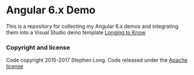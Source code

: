 # Angular 6.x Demo

This is a repository for collecting my Angular 6.x demos and integrating them into a Visual Studio demo template [Longing to Know](https://long2know.com)

### Copyright and license
Code copyright 2015-2017 Stephen Long.  Code released under the [Apache license](https://github.com/long2know/angular-core-demo/blob/master/LICENSE)
